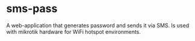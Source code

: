 # sms-pass
A web-application that generates password and sends it via SMS.
Is used with mikrotik hardware for WiFi hotspot environments.
